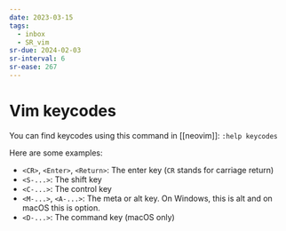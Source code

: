 ```yaml
---
date: 2023-03-15
tags:
  - inbox
  - SR_vim
sr-due: 2024-02-03
sr-interval: 6
sr-ease: 267
---
```


# Vim keycodes

You can find keycodes using this command in [[neovim]]:
`:help keycodes`

Here are some examples:

- `<CR>`, `<Enter>`, `<Return>`: The enter key (`CR` stands for carriage return)
- `<S-...>`: The shift key
- `<C-...>`: The control key
- `<M-...>`, `<A-...>`: The meta or alt key. On Windows, this is alt and on macOS this is option.
- `<D-...>`: The command key (macOS only)
